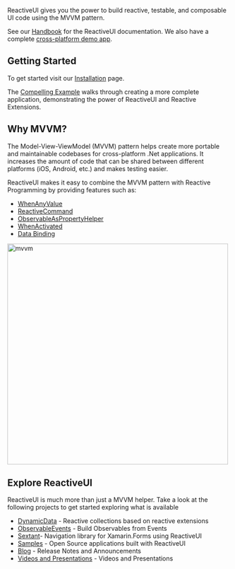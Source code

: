 
ReactiveUI gives you the power to build reactive, testable, and composable UI code using the MVVM pattern.

See our <a href="~/docs/handbook/index.md">Handbook</a> for the ReactiveUI documentation. We also have a complete <a href="https://github.com/reactiveui/ReactiveUI/tree/main/integrationtests">cross-platform demo app</a>.

## Getting Started

To get started visit our <a href="~/docs/getting-started/installation/index.md">Installation</a> page.

The [Compelling Example](compelling-example.md) walks through creating a more complete application, demonstrating the power of ReactiveUI and Reactive Extensions.

## Why MVVM?

The Model-View-ViewModel (MVVM) pattern helps create more portable and maintainable codebases for cross-platform .Net applications. It increases the amount of code that can be shared between different platforms (iOS, Android, etc.) and makes testing easier.

ReactiveUI makes it easy to combine the MVVM pattern with Reactive Programming by providing features such as:

- [WhenAnyValue](~/docs/handbook/when-any/index.md)
- [ReactiveCommand](~/docs/handbook/commands/index.md)
- [ObservableAsPropertyHelper](~/docs/handbook/observable-as-property-helper/index.md)
- [WhenActivated](~/docs/handbook/when-activated/index.md)
- [Data Binding](~/docs/handbook/data-binding/index.md)

<img src="~/images/mvvm.png" width="500" alt="mvvm">

## Explore ReactiveUI

ReactiveUI is much more than just a MVVM helper. Take a look at the following projects to get started exploring what is available

- [DynamicData](https://github.com/reactivemarbles/DynamicData) - Reactive collections based on reactive extensions
- [ObservableEvents](https://github.com/reactivemarbles/ObservableEvents) - Build Observables from Events
- [Sextant](https://github.com/reactiveui/Sextant)- Navigation library for Xamarin.Forms using ReactiveUI
- [Samples](~/docs/resources/samples.md) - Open Source applications built with ReactiveUI
- [Blog](~/articles/2020-07-16-article-on-elevated-values.md) - Release Notes and Announcements
- [Videos and Presentations](~/docs/resources/videos.md) - Videos and Presentations
